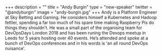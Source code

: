 +++
description = ""
title = "Andy Burgin"
type = "new-speaker"
twitter = "@andyburgin"
image = "andy-burgin.jpg"
+++
Andy is a Platform Engineer at Sky Betting and Gaming. He considers himself a Kubernetes and Hadoop fettler, spending a far too much of his spare time making Raspberry Pis do things they shouldn’t. He was a small part of the organising team for DevOpsDays London 2018 and has been runing the Devops meetup in Leeds for 5 years hosting over 40 events. He’s attended and spoke at a bunch of DevOps conferences and in his words is ‘an all round DevOps nuisance’.